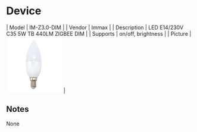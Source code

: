 
# Device

| Model | IM-Z3.0-DIM  |
| Vendor  | Immax  |
| Description | LED E14/230V C35 5W TB 440LM ZIGBEE DIM |
| Supports | on/off, brightness |
| Picture | ![../images/devices/IM-Z3.0-DIM.jpg](../images/devices/IM-Z3.0-DIM.jpg) |

## Notes

None
